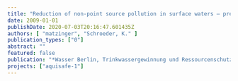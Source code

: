 ```yaml
---
title: "Reduction of non-point source pollution in surface waters – presentation of semi-natural methods with case studies from France and the USA."
date: 2009-01-01
publishDate: 2020-07-03T20:16:47.601435Z
authors: [ "matzinger", "Schroeder, K." ]
publication_types: ["0"]
abstract: ""
featured: false
publication: "*Wasser Berlin, Trinkwassergewinnung und Ressourcenschutz – Aktuelle Forschungsvorhaben des Kompetenzzentrums Wasser Berlin*"
projects: ["aquisafe-1"]
---
```


